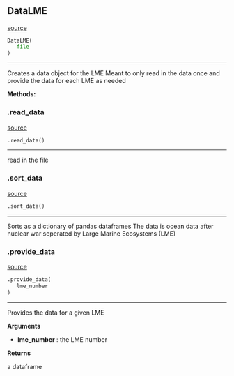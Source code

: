 #


## DataLME
[source](https://github.com/allfed/Seaweed-Growth-Model/blob/master/src/read_files.py/#L7)
```python 
DataLME(
   file
)
```


---
Creates a data object for the LME
Meant to only read in the data once
and provide the data for each LME as needed


**Methods:**


### .read_data
[source](https://github.com/allfed/Seaweed-Growth-Model/blob/master/src/read_files.py/#L23)
```python
.read_data()
```

---
read in the file

### .sort_data
[source](https://github.com/allfed/Seaweed-Growth-Model/blob/master/src/read_files.py/#L29)
```python
.sort_data()
```

---
Sorts as a dictionary of pandas dataframes
The data is ocean data after nuclear war seperated by
Large Marine Ecosystems (LME)

### .provide_data
[source](https://github.com/allfed/Seaweed-Growth-Model/blob/master/src/read_files.py/#L58)
```python
.provide_data(
   lme_number
)
```

---
Provides the data for a given LME

**Arguments**

* **lme_number**  : the LME number


**Returns**

a dataframe
